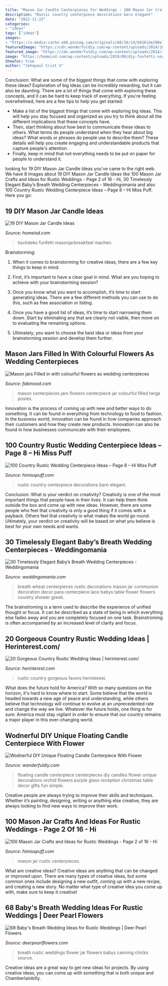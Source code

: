 ```yaml
---
title: "Mason Jar Candle Centerpieces For Weddings : 100 Mason Jar Crafts And Ideas For Rustic Weddings"
description: "Rustic country centerpiece decorations barn elegant"
date: "2022-11-22"
categories:
- "ideas"
tags: ["ideas"]
images:
- "https://s-media-cache-ak0.pinimg.com/originals/b8/16/1d/b8161de290e7bb1e60f2ff8365495ca6.jpg"
featuredImage: "https://cdn.wonderfuldiy.com/wp-content/uploads/2014/10/Floating-Candle-Centerpiece-With-Flower9.jpg"
featured_image: "https://cdn.wonderfuldiy.com/wp-content/uploads/2014/10/Floating-Candle-Centerpiece-With-Flower9.jpg"
image: "https://homeisd.com/wp-content/uploads/2019/08/diy-funfetti-soy-mason-jar-candle-img.jpg"
ShowToc: true
author: "Johnpaul Crist V"
---
```



Conclusion: What are some of the biggest things that come with exploring these ideas?
Exploration of big ideas can be incredibly rewarding, but it can also be daunting. There are a lot of things that come with exploring these concepts, and it can be hard to keep track of everything. If you're feeling overwhelmed, here are a few tips to help you get started: 
- Make a list of the biggest things that come with exploring big ideas. This will help you stay focused and organized as you try to think about all the different implications that these concepts have. 
- Then, start thinking about how best to communicate these ideas to others. What terms do people understand when they hear about big ideas? What words or phrases do people use to describe them? These details will help you create engaging and understandable products that capture people's attention. 
- Finally, keep in mind that not everything needs to be put on paper for people to understand it.

	

		
looking for 19 DIY Mason Jar Candle Ideas you've came to the right web. We have 8 Images about 19 DIY Mason Jar Candle Ideas like 100 Mason Jar Crafts and Ideas for Rustic Weddings - Page 2 of 16 - Hi, 30 Timelessly Elegant Baby’s Breath Wedding Centerpieces - Weddingomania and also 100 Country Rustic Wedding Centerpiece Ideas – Page 8 – Hi Miss Puff. Here you go:
		
    
## 19 DIY Mason Jar Candle Ideas

<img loading=lazy src="https://homeisd.com/wp-content/uploads/2019/08/diy-funfetti-soy-mason-jar-candle-img.jpg" onerror="this.onerror=null;this.src='https://tse2.mm.bing.net/th?id=OIP.18jkwFUaiIJiws00ggZ9DgHaJ4&amp;pid=15.1';" alt="19 DIY Mason Jar Candle Ideas">

_Source: homeisd.com_

>tischdeko funfetti masonjarbreakfast machen. 

	

Brainstorming:
1. When it comes to brainstorming for creative ideas, there are a few key things to keep in mind.
2. First, it’s important to have a clear goal in mind. What are you hoping to achieve with your brainstorming session?

3. Once you know what you want to accomplish, it’s time to start generating ideas. There are a few different methods you can use to do this, such as free association or listing.

4. Once you have a good list of ideas, it’s time to start narrowing them down. Start by eliminating any that are clearly not viable, then move on to evaluating the remaining options.

5. Ultimately, you want to choose the best idea or ideas from your brainstorming session and develop them further.

    
## Mason Jars Filled In With Colourful Flowers As Wedding Centerpieces

<img loading=lazy src="https://s-media-cache-ak0.pinimg.com/originals/b8/16/1d/b8161de290e7bb1e60f2ff8365495ca6.jpg" onerror="this.onerror=null;this.src='https://tse1.mm.bing.net/th?id=OIP.AM78LhB9YBNiQyc4pq1OfQHaLH&amp;pid=15.1';" alt="Mason jars Filled in with colourful flowers as wedding centerpieces">

_Source: fabmood.com_

>mason centerpieces jars flowers centerpiece jar colourful filled twigs posies. 

	

Innovation is the process of coming up with new and better ways to do something. It can be found in everything from technology to food to fashion. In the business world, innovation can be found in how companies approach their customers and how they create new products. Innovation can also be found in how businesses communicate with their employees.

    
## 100 Country Rustic Wedding Centerpiece Ideas – Page 8 – Hi Miss Puff

<img loading=lazy src="http://www.himisspuff.com/wp-content/uploads/2016/04/rustic-country-style-wedding-in-a-barn-with-cute-details-and-elegant-decorations.jpg" onerror="this.onerror=null;this.src='https://tse2.mm.bing.net/th?id=OIP.BqtbhFbX-4Vt7OP6CwjhGwHaLH&amp;pid=15.1';" alt="100 Country Rustic Wedding Centerpiece Ideas – Page 8 – Hi Miss Puff">

_Source: himisspuff.com_

>rustic country centerpiece decorations barn elegant. 

	

Conclusion: What is your verdict on creativity?
Creativity is one of the most important things that people have in their lives. It can help them think outside the box and come up with new ideas. However, there are some people who feel that creativity is only a good thing if it comes with a payback. Others feel that creativity is what makes the world go round. Ultimately, your verdict on creativity will be based on what you believe is best for your own needs and wants.

    
## 30 Timelessly Elegant Baby’s Breath Wedding Centerpieces - Weddingomania

<img loading=lazy src="https://i.weddingomania.com/2017/05/13-a-mason-jar-wrapped-with-lace-and-with-babys-breath-and-spikes.jpg" onerror="this.onerror=null;this.src='https://tse4.mm.bing.net/th?id=OIP.YyPVveZuNIMHHu38DAPaxAHaLH&amp;pid=15.1';" alt="30 Timelessly Elegant Baby’s Breath Wedding Centerpieces - Weddingomania">

_Source: weddingomania.com_

>breath wheat centerpieces rustic decorations mason jar communion decoration decor para centerpiece lace babys table flower flowers country shower greek. 

	

The brainstroming is a term used to describe the experience of unified thought or focus. It can be described as a state of being in which everything else fades away and you are completely focused on one task. Brainstroming is often accompanied by an increased level of clarity and focus.

    
## 20 Gorgeous Country Rustic Wedding Ideas | Herinterest.com/

<img loading=lazy src="https://www.herinterest.com/wp-content/uploads/2015/01/7e25a67226d02a42fa272ee1d9017031.jpg" onerror="this.onerror=null;this.src='https://tse4.mm.bing.net/th?id=OIP.nzwyiEb7pvMw6h4nu8IfqgHaLH&amp;pid=15.1';" alt="20 Gorgeous Country Rustic Wedding Ideas | herinterest.com/">

_Source: herinterest.com_

>rustic country gorgeous favors herinterest. 

	

What does the future hold for America? With so many questions on the horizon, it's hard to know where to start. Some believe that the world is headed towards a new age of peace and understanding, while others believe that technology will continue to evolve at an unprecedented rate and change the way we live. Whatever the future holds, one thing is for sure: America must stay vigilant in order to ensure that our country remains a major player in this ever-changing world.

    
## Wodnerful DIY Unique Floating Candle Centerpiece With Flower

<img loading=lazy src="https://cdn.wonderfuldiy.com/wp-content/uploads/2014/10/Floating-Candle-Centerpiece-With-Flower9.jpg" onerror="this.onerror=null;this.src='https://tse1.mm.bing.net/th?id=OIP.Ork8fww5x3gMSWgzxhf9CQHaJ4&amp;pid=15.1';" alt="Wodnerful DIY Unique Floating Candle Centerpiece With Flower">

_Source: wonderfuldiy.com_

>floating candle centerpiece centerpieces diy candles flower unique decorations orchid flowers purple glass reception christmas table decor gifts fun simple. 

	

Creative people are always trying to improve their skills and techniques. Whether it’s painting, designing, writing or anything else creative, they are always looking to find new ways to improve their work.

    
## 100 Mason Jar Crafts And Ideas For Rustic Weddings - Page 2 Of 16 - Hi

<img loading=lazy src="http://www.himisspuff.com/wp-content/uploads/2016/06/blue-mason-jar-centerpieces.jpg" onerror="this.onerror=null;this.src='https://tse1.mm.bing.net/th?id=OIP.neDUIr_R_vytPW7Cc8RC5QHaLH&amp;pid=15.1';" alt="100 Mason Jar Crafts and Ideas for Rustic Weddings - Page 2 of 16 - Hi">

_Source: himisspuff.com_

>mason jar rustic centerpieces. 

	

What are creative ideas?
Creative ideas are anything that can be changed or improved upon. There are many types of creative ideas, but some common ones include designing a new outfit, coming up with a new recipe, and creating a new story. No matter what type of creative idea you come up with, make sure to keep it creative!

    
## 68 Baby&#039;s Breath Wedding Ideas For Rustic Weddings | Deer Pearl Flowers

<img loading=lazy src="http://www.deerpearlflowers.com/wp-content/uploads/2015/04/rustic-wedding-flower-canning-jar-with-jute-and-babys-breath.jpg" onerror="this.onerror=null;this.src='https://tse2.mm.bing.net/th?id=OIP.6j7HP4ADr4OKTACDcr7aQgHaLH&amp;pid=15.1';" alt="68 Baby&#039;s Breath Wedding Ideas for Rustic Weddings | Deer Pearl Flowers">

_Source: deerpearlflowers.com_

>breath rustic weddings flower jar flowers babys canning chicks source. 

	

Creative ideas are a great way to get new ideas for projects. By using creative ideas, you can come up with something that is both unique and Chamberlainbilly.

